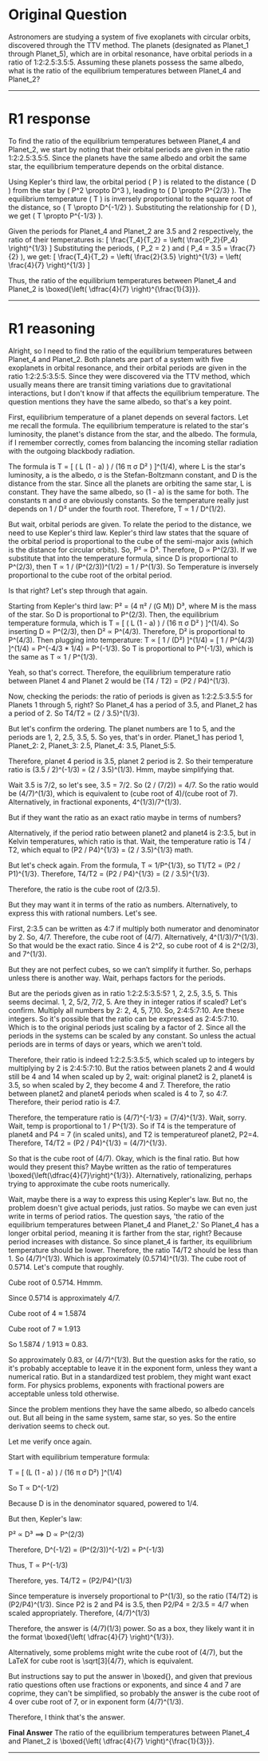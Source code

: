 # Original Question

Astronomers are studying a system of five exoplanets with circular orbits, discovered through the TTV method. The planets (designated as Planet_1 through Planet_5), which are in orbital resonance, have orbital periods in a ratio of 1:2:2.5:3.5:5. Assuming these planets possess the same albedo, what is the ratio of the equilibrium temperatures between Planet_4 and Planet_2?

---

# R1 response

To find the ratio of the equilibrium temperatures between Planet_4 and Planet_2, we start by noting that their orbital periods are given in the ratio 1:2:2.5:3.5:5. Since the planets have the same albedo and orbit the same star, the equilibrium temperature depends on the orbital distance. 

Using Kepler's third law, the orbital period \( P \) is related to the distance \( D \) from the star by \( P^2 \propto D^3 \), leading to \( D \propto P^{2/3} \). The equilibrium temperature \( T \) is inversely proportional to the square root of the distance, so \( T \propto D^{-1/2} \). Substituting the relationship for \( D \), we get \( T \propto P^{-1/3} \).

Given the periods for Planet_4 and Planet_2 are 3.5 and 2 respectively, the ratio of their temperatures is:
\[
\frac{T_4}{T_2} = \left( \frac{P_2}{P_4} \right)^{1/3}
\]
Substituting the periods, \( P_2 = 2 \) and \( P_4 = 3.5 = \frac{7}{2} \), we get:
\[
\frac{T_4}{T_2} = \left( \frac{2}{3.5} \right)^{1/3} = \left( \frac{4}{7} \right)^{1/3}
\]

Thus, the ratio of the equilibrium temperatures between Planet_4 and Planet_2 is \boxed{\left( \dfrac{4}{7} \right)^{\frac{1}{3}}}.

---

# R1 reasoning

Alright, so I need to find the ratio of the equilibrium temperatures between Planet_4 and Planet_2. Both planets are part of a system with five exoplanets in orbital resonance, and their orbital periods are given in the ratio 1:2:2.5:3.5:5. Since they were discovered via the TTV method, which usually means there are transit timing variations due to gravitational interactions, but I don't know if that affects the equilibrium temperature. The question mentions they have the same albedo, so that's a key point. 

First, equilibrium temperature of a planet depends on several factors. Let me recall the formula. The equilibrium temperature is related to the star's luminosity, the planet's distance from the star, and the albedo. The formula, if I remember correctly, comes from balancing the incoming stellar radiation with the outgoing blackbody radiation. 

The formula is T = [ ( L (1 - a) ) / (16 π σ D² ) ]^(1/4), where L is the star's luminosity, a is the albedo, σ is the Stefan-Boltzmann constant, and D is the distance from the star. Since all the planets are orbiting the same star, L is constant. They have the same albedo, so (1 - a) is the same for both. The constants π and σ are obviously constants. So the temperature really just depends on 1 / D² under the fourth root. Therefore, T ∝ 1 / D^(1/2). 

But wait, orbital periods are given. To relate the period to the distance, we need to use Kepler's third law. Kepler's third law states that the square of the orbital period is proportional to the cube of the semi-major axis (which is the distance for circular orbits). So, P² ∝ D³. Therefore, D ∝ P^(2/3). If we substitute that into the temperature formula, since D is proportional to P^(2/3), then T ∝ 1 / (P^(2/3))^(1/2) = 1 / P^(1/3). So Temperature is inversely proportional to the cube root of the orbital period. 

Is that right? Let's step through that again. 

Starting from Kepler's third law: P² = (4 π² / (G M)) D³, where M is the mass of the star. So D is proportional to P^(2/3). Then, the equilibrium temperature formula, which is T = [ ( L (1 - a) ) / (16 π σ D² ) ]^(1/4). So inserting D ∝ P^(2/3), then D² ∝ P^(4/3). Therefore, D² is proportional to P^(4/3). Then plugging into temperature: T ∝ [ 1 / (D²) ]^(1/4) = [ 1 / P^(4/3) ]^(1/4) = P^(-4/3 * 1/4) = P^(-1/3). So T is proportional to P^(-1/3), which is the same as T ∝ 1 / P^(1/3). 

Yeah, so that's correct. Therefore, the equilibrium temperature ratio between Planet 4 and Planet 2 would be (T4 / T2) = (P2 / P4)^(1/3). 

Now, checking the periods: the ratio of periods is given as 1:2:2.5:3.5:5 for Planets 1 through 5, right? So Planet_4 has a period of 3.5, and Planet_2 has a period of 2. So T4/T2 = (2 / 3.5)^(1/3). 

But let's confirm the ordering. The planet numbers are 1 to 5, and the periods are 1, 2, 2.5, 3.5, 5. So yes, that's in order. Planet_1 has period 1, Planet_2: 2, Planet_3: 2.5, Planet_4: 3.5, Planet_5:5.

Therefore, planet 4 period is 3.5, planet 2 period is 2. So their temperature ratio is (3.5 / 2)^(-1/3) = (2 / 3.5)^(1/3). Hmm, maybe simplifying that.

Wait 3.5 is 7/2, so let's see, 3.5 = 7/2. So (2 / (7/2)) = 4/7. So the ratio would be (4/7)^(1/3), which is equivalent to (cube root of 4)/(cube root of 7). Alternatively, in fractional exponents, 4^(1/3)/7^(1/3).

But if they want the ratio as an exact ratio maybe in terms of numbers?

Alternatively, if the period ratio between planet2 and planet4 is 2:3.5, but in Kelvin temperatures, which ratio is that. Wait, the temperature ratio is T4 / T2, which equal to (P2 / P4)^{1/3} = (2 / 3.5)^{1/3} math.

But let's check again. From the formula, T ∝ 1/P^{1/3}, so T1/T2 = (P2 / P1)^{1/3}. Therefore, T4/T2 = (P2 / P4)^{1/3} = (2 / 3.5)^{1/3}.

Therefore, the ratio is the cube root of (2/3.5).

But they may want it in terms of the ratio as numbers. Alternatively, to express this with rational numbers. Let's see.

First, 2:3.5 can be written as 4:7 if multiply both numerator and denominator by 2. So, 4/7. Therefore, the cube root of (4/7). Alternatively, 4^(1/3)/7^(1/3). So that would be the exact ratio. Since 4 is 2^2, so cube root of 4 is 2^(2/3), and 7^(1/3).

But they are not perfect cubes, so we can’t simplify it further. So, perhaps unless there is another way. Wait, perhaps factors for the periods.

But are the periods given as in ratio 1:2:2.5:3.5:5? 1, 2, 2.5, 3.5, 5. This seems decimal. 1, 2, 5/2, 7/2, 5. Are they in integer ratios if scaled? Let's confirm. Multiply all numbers by 2: 2, 4, 5, 7,10. So, 2:4:5:7:10. Are these integers. So it's possible that the ratio can be expressed as 2:4:5:7:10. Which is to the original periods just scaling by a factor of 2. Since all the periods in the systems can be scaled by any constant. So unless the actual periods are in terms of days or years, which we aren't told.

Therefore, their ratio is indeed 1:2:2.5:3.5:5, which scaled up to integers by multiplying by 2 is 2:4:5:7:10. But the ratios between planets 2 and 4 would still be 4 and 14 when scaled up by 2, wait: original planet2 is 2, planet4 is 3.5, so when scaled by 2, they become 4 and 7. Therefore, the ratio between planet2 and planet4 periods when scaled is 4 to 7, so 4:7. Therefore, their period ratio is 4:7. 

Therefore, the temperature ratio is (4/7)^{-1/3} = (7/4)^{1/3}. Wait, sorry. Wait, temp is proportional to 1 / P^{1/3}. So if T4 is the temperature of planet4 and P4 = 7 (in scaled units), and T2 is temperatureof planet2, P2=4. Therefore, T4/T2 = (P2 / P4)^{1/3} = (4/7)^{1/3}. 

So that is the cube root of (4/7). Okay, which is the final ratio. But how would they present this? Maybe written as the ratio of temperatures \boxed{\left(\dfrac{4}{7}\right)^{1/3}}. Alternatively, rationalizing, perhaps trying to approximate the cube roots numerically.

Wait, maybe there is a way to express this using Kepler's law. But no, the problem doesn't give actual periods, just ratios. So maybe we can even just write in terms of period ratios. The question says, 'the ratio of the equilibrium temperatures between Planet_4 and Planet_2.' So Planet_4 has a longer orbital period, meaning it is farther from the star, right? Because period increases with distance. So since planet_4 is farther, its equilibrium temperature should be lower. Therefore, the ratio T4/T2 should be less than 1. So (4/7)^(1/3). Which is approximately (0.5714)^(1/3). The cube root of 0.5714. Let's compute that roughly. 

Cube root of 0.5714. Hmmm. 

Since 0.5714 is approximately 4/7.

Cube root of 4 ≈ 1.5874

Cube root of 7 ≈ 1.913

So 1.5874 / 1.913 ≈ 0.83.

So approximately 0.83, or  (4/7)^(1/3). But the question asks for the ratio, so it's probably acceptable to leave it in the exponent form, unless they want a numerical ratio. But in a standardized test problem, they might want exact form. For physics problems, exponents with fractional powers are acceptable unless told otherwise. 

Since the problem mentions they have the same albedo, so albedo cancels out. But all being in the same system, same star, so yes. So the entire derivation seems to check out.

Let me verify once again.

Start with equilibrium temperature formula:

T = [ (L (1 - a) ) / (16 π σ D²) ]^(1/4)

So T ∝ D^(-1/2)

Because D is in the denominator squared, powered to 1/4.

But then, Kepler's law:

P² ∝ D³ ==> D ∝ P^(2/3)

Therefore, D^(-1/2) = (P^(2/3))^(-1/2) = P^(-1/3)

Thus, T ∝ P^(-1/3)

Therefore, yes. T4/T2 = (P2/P4)^(1/3)

Since temperature is inversely proportional to P^(1/3), so the ratio (T4/T2) is (P2/P4)^(1/3). Since P2 is 2 and P4 is 3.5, then P2/P4 = 2/3.5 = 4/7 when scaled appropriately. Therefore,  (4/7)^(1/3)

Therefore, the answer is (4/7)(1/3) power. So as a box, they likely want it in the format \boxed{\left( \dfrac{4}{7} \right)^{1/3}}.

Alternatively, some problems might write the cube root of (4/7), but the LaTeX for cube root is \sqrt[3]{4/7}, which is equivalent.

But instructions say to put the answer in \boxed{}, and given that previous ratio questions often use fractions or exponents, and since 4 and 7 are coprime, they can't be simplified, so probably the answer is the cube root of 4 over cube root of 7, or in exponent form (4/7)^(1/3).

Therefore, I think that's the answer.

**Final Answer**
The ratio of the equilibrium temperatures between Planet_4 and Planet_2 is \boxed{\left( \dfrac{4}{7} \right)^{\frac{1}{3}}}.


---

